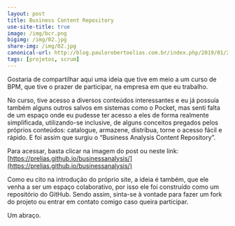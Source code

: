 ```yaml
---
layout: post
title: Business Content Repository
use-site-title: true
image: /img/bcr.png
bigimg: /img/02.jpg
share-img: /img/02.jpg
canonical-url: http://blog.paulorobertoelias.com.br/index.php/2019/01/28/business-analysis-content-repository/
tags: [projetos, scrum]
---
```


Gostaria de compartilhar aqui uma ideia que tive em meio a um curso de BPM, que tive o prazer de participar, na empresa em que eu trabalho.

No curso, tive acesso a diversos conteúdos interessantes e eu já possuía também alguns outros salvos em sistemas como o Pocket, mas senti falta de um espaço onde eu pudesse ter acesso a eles de forma realmente simplificada, utilizando-se inclusive, de alguns conceitos pregados pelos próprios conteúdos: catalogue, armazene, distribua, torne o acesso fácil e rápido. E foi assim que surgiu o “Business Analysis Content Repository”.

Para acessar, basta clicar na imagem do post ou neste link: [https://prelias.github.io/businessanalysis/](https://prelias.github.io/businessanalysis/)

Como eu cito na introdução do próprio site, a ideia é também, que ele venha a ser um espaço colaborativo, por isso ele foi construído como um repositório do GitHub. Sendo assim, sinta-se à vontade para fazer um fork do projeto ou entrar em contato comigo caso queira participar.

Um abraço.
